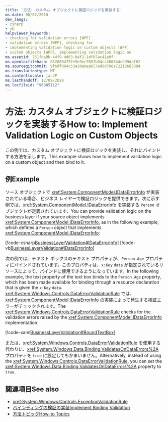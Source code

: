 ```yaml
---
title: '方法: カスタム オブジェクトに検証ロジックを実装する'
ms.date: 08/02/2018
dev_langs:
- csharp
- vb
helpviewer_keywords:
- checking for validation errors [WPF]
- validation errors [WPF], checking for
- implementing validation logic on custom objects [WPF]
- custom objects [WPF], implementing validation logic on
ms.assetid: 751fda9b-44f9-4d63-b4f2-1df07ac41e0f
ms.openlocfilehash: 8520504757e9e9ec9557b84ca2608b4cb99daf62
ms.sourcegitcommit: 9f6df084c53a3da0ea657ed0d708a72213683084
ms.translationtype: MT
ms.contentlocale: ja-JP
ms.lasthandoff: 12/09/2020
ms.locfileid: "96985112"
---
```

# <a name="how-to-implement-validation-logic-on-custom-objects"></a><span data-ttu-id="36d34-102">方法: カスタム オブジェクトに検証ロジックを実装する</span><span class="sxs-lookup"><span data-stu-id="36d34-102">How to: Implement Validation Logic on Custom Objects</span></span>
<span data-ttu-id="36d34-103">この例では、カスタム オブジェクトに検証ロジックを実装し、それにバインドする方法を示します。</span><span class="sxs-lookup"><span data-stu-id="36d34-103">This example shows how to implement validation logic on a custom object and then bind to it.</span></span>  
  
## <a name="example"></a><span data-ttu-id="36d34-104">例</span><span class="sxs-lookup"><span data-stu-id="36d34-104">Example</span></span>  
 <span data-ttu-id="36d34-105">ソース オブジェクトで <xref:System.ComponentModel.IDataErrorInfo> が実装されている場合、ビジネス レイヤーで検証ロジックを提供できます。次に示す例では、<xref:System.ComponentModel.IDataErrorInfo> を実装する `Person` オブジェクトが定義されています、</span><span class="sxs-lookup"><span data-stu-id="36d34-105">You can provide validation logic on the business layer if your source object implements <xref:System.ComponentModel.IDataErrorInfo>, as in the following example, which defines a `Person` object that implements <xref:System.ComponentModel.IDataErrorInfo>:</span></span>  
  
 [!code-csharp[BusinessLayerValidation#IDataErrorInfo](~/samples/snippets/csharp/VS_Snippets_Wpf/BusinessLayerValidation/CSharp/Data.cs#idataerrorinfo)]
 [!code-vb[BusinessLayerValidation#IDataErrorInfo](~/samples/snippets/visualbasic/VS_Snippets_Wpf/BusinessLayerValidation/VisualBasic/Data.vb#idataerrorinfo)]  
  
 <span data-ttu-id="36d34-106">次の例では、テキスト ボックスのテキスト プロパティが、`Person.Age` プロパティにバインドされています。このプロパティは、`x:Key` `data` が指定されているリソースによって、バインドに使用できるようになっています。</span><span class="sxs-lookup"><span data-stu-id="36d34-106">In the following example, the text property of the text box binds to the `Person.Age` property, which has been made available for binding through a resource declaration that is given the `x:Key` `data`.</span></span> <span data-ttu-id="36d34-107"><xref:System.Windows.Controls.DataErrorValidationRule> では、<xref:System.ComponentModel.IDataErrorInfo> の実装によって発生する検証エラーがチェックされます。</span><span class="sxs-lookup"><span data-stu-id="36d34-107">The <xref:System.Windows.Controls.DataErrorValidationRule> checks for the validation errors raised by the <xref:System.ComponentModel.IDataErrorInfo> implementation.</span></span>  
  
 [!code-xaml[BusinessLayerValidation#BoundTextBox](~/samples/snippets/csharp/VS_Snippets_Wpf/BusinessLayerValidation/CSharp/Window1.xaml?highlight=8,11-19,25-42)]  
  
 <span data-ttu-id="36d34-108">または、<xref:System.Windows.Controls.DataErrorValidationRule> を使用する代わりに、<xref:System.Windows.Data.Binding.ValidatesOnDataErrors%2A> プロパティを `true` に設定してもかまいません。</span><span class="sxs-lookup"><span data-stu-id="36d34-108">Alternatively, instead of using the <xref:System.Windows.Controls.DataErrorValidationRule>, you can set the <xref:System.Windows.Data.Binding.ValidatesOnDataErrors%2A> property to `true`.</span></span>  
  
## <a name="see-also"></a><span data-ttu-id="36d34-109">関連項目</span><span class="sxs-lookup"><span data-stu-id="36d34-109">See also</span></span>

- <xref:System.Windows.Controls.ExceptionValidationRule>
- [<span data-ttu-id="36d34-110">バインディングの検証の実装</span><span class="sxs-lookup"><span data-stu-id="36d34-110">Implement Binding Validation</span></span>](how-to-implement-binding-validation.md)
- [<span data-ttu-id="36d34-111">方法トピック</span><span class="sxs-lookup"><span data-stu-id="36d34-111">How-to Topics</span></span>](data-binding-how-to-topics.md)
